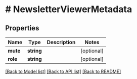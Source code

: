 # # NewsletterViewerMetadata

## Properties

Name | Type | Description | Notes
------------ | ------------- | ------------- | -------------
**mute** | **string** |  | [optional]
**role** | **string** |  | [optional]

[[Back to Model list]](../../README.md#models) [[Back to API list]](../../README.md#endpoints) [[Back to README]](../../README.md)
